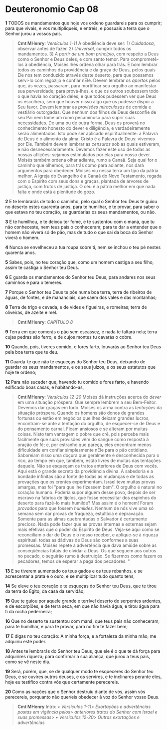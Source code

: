 # Deuteronomio Cap 08

**1** 	TODOS os mandamentos que hoje vos ordeno guardareis para os cumprir; para que vivais, e vos multipliqueis, e entreis, e possuais a terra que o Senhor jurou a vossos pais.

> **Cmt MHenry**: *Versículos 1-11* A obediência deve ser: 1) *Cuidadosa*, observar antes de fazer. 2) *Universal*, cumprir todos os mandamentos. 3) *A partir de um bom princípio*, com respeito a Deus como o Senhor e Deus deles, e com santo temor. Para comprometê-los à obediência, Moisés lhes ordena olhar para trás. É bom lembrar todos os caminhos da providência e da graça de Deus, pelos quais Ele nos tem conduzido através deste deserto, para que possamos servi-lo com regozijo e confiar nEle. Devem lembrar os *apertos* pelos que, às vezes, passaram, para mortificar seu orgulho ao manifestar sua perversidade; para prová-lhes, e que os outros soubessem todo o que havia no coração deles, e que todos pudessem ver que Deus os escolhera, sem que houver nisso algo que os pudesse dispor a Seu favor. Devem lembrar as *provisões miraculosas* de comida e vestiário outorgadas. Que nenhum dos filhos de Deus desconfie de seu Pai nem tome um rumo pecaminoso para suprir suas necessidades. De uma ou de outra forma, Deus os proverá no conhecimento honesto do dever e diligência, e verdadeiramente serão alimentados. Isto pode ser aplicado espiritualmente: a Palavra de Deus é o alimento da alma. Cristo é a Palavra de Deus: vivemos por Ele. Também devem lembrar as *censuras* sob as quais estiveram, e não desnecessariamente. Devemos fazer este uso de todas as nossas aflições: sejamos estimulados por elas para nosso dever. Moisés também ordena olhar adiante, rumo a Canaã. Seja qual for o caminho que olhemos, para trás como para adiante, nos dará argumentos para obedecer. Moisés viu nessa terra um tipo da pátria melhor. A igreja do Evangelho é a Canaã do Novo Testamento, regada com o Espírito com seus dons e graças, plantada de árvores de justiça, com frutos de justiça. O céu é a pátria melhor em que nada falta e onde está a plenitude do gozo.

**2** 	E te lembrarás de todo o caminho, pelo qual o Senhor teu Deus te guiou no deserto estes quarenta anos, para te humilhar, e te provar, para saber o que estava no teu coração, se guardarias os seus mandamentos, ou não.

**3** 	E te humilhou, e te deixou ter fome, e te sustentou com o maná, que tu não conheceste, nem teus pais o conheceram; para te dar a entender que o homem não viverá só de pão, mas de tudo o que sai da boca do Senhor viverá o homem.

**4** 	Nunca se envelheceu a tua roupa sobre ti, nem se inchou o teu pé nestes quarenta anos.

**5** 	Sabes, pois, no teu coração que, como um homem castiga a seu filho, assim te castiga o Senhor teu Deus.

**6** 	E guarda os mandamentos do Senhor teu Deus, para andares nos seus caminhos e para o temeres.

**7** 	Porque o Senhor teu Deus te põe numa boa terra, terra de ribeiros de águas, de fontes, e de mananciais, que saem dos vales e das montanhas;

**8** 	Terra de trigo e cevada, e de vides e figueiras, e romeiras; terra de oliveiras, de azeite e mel.

> **Cmt MHenry**: *CAPÍTULO 8*

**9** 	Terra em que comerás o pão sem escassez, e nada te faltará nela; terra cujas pedras são ferro, e de cujos montes tu cavarás o cobre.

**10** 	Quando, pois, tiveres comido, e fores farto, louvarás ao Senhor teu Deus pela boa terra que te deu.

**11** 	Guarda-te que não te esqueças do Senhor teu Deus, deixando de guardar os seus mandamentos, e os seus juízos, e os seus estatutos que hoje te ordeno;

**12** 	Para não suceder que, havendo tu comido e fores farto, e havendo edificado boas casas, e habitando-as,

> **Cmt MHenry**: *Versículos 12-20* Moisés dá instruções acerca do *dever* em uma situação próspera. Que sempre lembrem a seu Bem-Feitor. Devemos dar graças em todo. Moisés os arma contra as *tentações* da situação próspera. Quando os homens são donos de grandes fortunas ou estão em negócios que lhes deixam grandes lucros, encontram-se ante a tentação do orgulho, de esquecer-se de Deus e do pensamento carnal. Ficam ansiosos e se alteram por muitas coisas. Nisto tem vantagem o pobre que crê, pois percebe mais facilmente que suas provisões vêm do sangue como resposta à oração de fé; e, por estranho que pareça, eles encontram menos dificuldade em confiar simplesmente nEle para o pão cotidiano. Saboreiam nisso uma doçura que geralmente é desconhecida para o rico, ao tempo em que, também, estão livres de muitas das tentações daquele. Não se esqueçam os tratos anteriores de Deus com vocês. Aqui está o grande secreto da providência divina. A sabedoria e a bondade infinitas são a fonte de todas as mudanças e de todas as provações que os crentes experimentam. Israel teve muitas provas amargas, mas foi "para que lhe fizessem bem". O orgulho é natural no coração humano. Poderia supor alguém desse povo, depois de ser escravo na fabrica de tijolos, que fosse necessitar dos espinhos do deserto para fazê-lo mais humilde? Mas assim é o homem! Foram *provados* para que fossem *humildes*. Nenhum de nós vive uma só semana sem dar provas de fraqueza, estultícia e depravação. Somente para as almas quebrantadas o Salvador é certamente precioso. Nada pode fazer que as provas internas e externas sejam mais efetivas que o poder do Espírito de Deus. Veja-se aqui como se reconciliam o dar de Deus e o nosso receber, e aplique-se à riqueza espiritual. todas as dádivas de Deus são conformes a suas promessas. Moisés repete a advertência que dava amiúde sobre as conseqüências fatais de olvidar a Deus. Os que seguem aos outros no pecado, o seguirão rumo à destruição. Se fizermos como fazem os pecadores, temos de esperar a paga dos pecadores. "

**13** 	E se tiverem aumentado os teus gados e os teus rebanhos, e se acrescentar a prata e o ouro, e se multiplicar tudo quanto tens,

**14** 	Se eleve o teu coração e te esqueças do Senhor teu Deus, que te tirou da terra do Egito, da casa da servidão;

**15** 	Que te guiou por aquele grande e terrível deserto de serpentes ardentes, e de escorpiões, e de terra seca, em que não havia água; e tirou água para ti da rocha pederneira;

**16** 	Que no deserto te sustentou com maná, que teus pais não conheceram; para te humilhar, e para te provar, para no fim te fazer bem;

**17** 	E digas no teu coração: A minha força, e a fortaleza da minha mão, me adquiriu este poder.

**18** 	Antes te lembrarás do Senhor teu Deus, que ele é o que te dá força para adquirires riqueza; para confirmar a sua aliança, que jurou a teus pais, como se vê neste dia.

**19** 	Será, porém, que, se de qualquer modo te esqueceres do Senhor teu Deus, e se ouvires outros deuses, e os servires, e te inclinares perante eles, hoje eu testifico contra vós que certamente perecereis.

**20** 	Como as nações que o Senhor destruiu diante de vós, assim vós perecereis, porquanto não queríeis obedecer à voz do Senhor vosso Deus.


> **Cmt MHenry** Intro: *• Versículos 1-11*> *Exortações e advertências postas em vigência pelos*> *anteriores tratos do Senhor com Israel e suas promessas*> *• Versículos 12-20*> *Outras exortações e advertências*